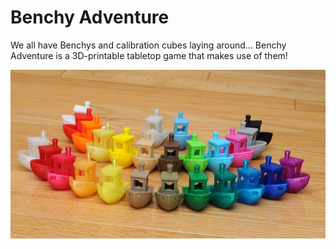 # Benchy Adventure
We all have Benchys and calibration cubes laying around… 
Benchy Adventure is a 3D-printable tabletop game that makes use of them!

![Benchy Fleet](/images/benchy-fleet.jpg)

